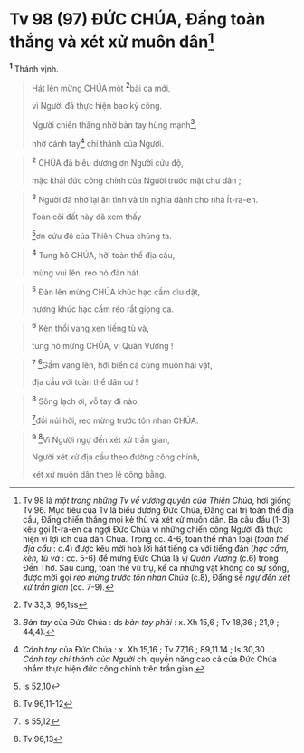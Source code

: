 # Tv 98 (97) ĐỨC CHÚA, Đấng toàn thắng và xét xử muôn dân[^1]
<sup><b>1</b></sup> Thánh vịnh. 
> Hát lên mừng CHÚA một [^1*]bài ca mới,
> 
> vì Người đã thực hiện bao kỳ công.
> 
> Người chiến thắng nhờ bàn tay hùng mạnh[^2],
> 
> nhờ cánh tay[^3] chí thánh của Người.
>


> <sup><b>2</b></sup> CHÚA đã biểu dương ơn Người cứu độ,
> 
> mặc khải đức công chính của Người trước mặt chư dân ;
>


> <sup><b>3</b></sup> Người đã nhớ lại ân tình và tín nghĩa dành cho nhà Ít-ra-en.
> 
> Toàn cõi đất này đã xem thấy
> 
> [^2*]ơn cứu độ của Thiên Chúa chúng ta.
>


> <sup><b>4</b></sup> Tung hô CHÚA, hỡi toàn thể địa cầu,
> 
> mừng vui lên, reo hò đàn hát.
>


> <sup><b>5</b></sup> Đàn lên mừng CHÚA khúc hạc cầm dìu dặt,
> 
> nương khúc hạc cầm réo rắt giọng ca.
>


> <sup><b>6</b></sup> Kèn thổi vang xen tiếng tù và,
> 
> tung hô mừng CHÚA, vị Quân Vương !
>


> <sup><b>7</b></sup> [^3*]Gầm vang lên, hỡi biển cả cùng muôn hải vật,
> 
> địa cầu với toàn thể dân cư !
>


> <sup><b>8</b></sup> Sông lạch ơi, vỗ tay đi nào,
> 
> [^4*]đồi núi hỡi, reo mừng trước tôn nhan CHÚA.
>


> <sup><b>9</b></sup> [^5*]Vì Người ngự đến xét xử trần gian,
> 
> Người xét xử địa cầu theo đường công chính,
> 
> xét xử muôn dân theo lẽ công bằng.
>

[^1]: Tv 98 là <i>một trong những Tv về vương quyền của Thiên Chúa</i>, hơi giống Tv 96. Mục tiêu của Tv là biểu dương Đức Chúa, Đấng cai trị toàn thể địa cầu, Đấng chiến thắng mọi kẻ thù và xét xử muôn dân. Ba câu đầu (1-3) kêu gọi Ít-ra-en ca ngợi Đức Chúa vì những chiến công Người đã thực hiện vì lợi ích của dân Chúa. Trong cc. 4-6, toàn thể nhân loại (<i>toàn thể địa cầu</i> : c.4) được kêu mời hoà lời hát tiếng ca với tiếng đàn (<i>hạc cầm, kèn, tù và</i> : cc. 5-6) để mừng Đức Chúa là <i>vị Quân Vương</i> (c.6) trong Đền Thờ. Sau cùng, toàn thể vũ trụ, kể cả những vật không có sự sống, được mời gọi <i>reo mừng trước tôn nhan Chúa</i> (c.8), Đấng sẽ <i>ngự đến xét xử trần gian</i> (cc. 7-9).
[^2]: <i>Bàn tay</i> của Đức Chúa : ds <i>bàn tay phải</i> : x. Xh 15,6 ; Tv 18,36 ; 21,9 ; 44,4).
[^3]: <i>Cánh tay</i> của Đức Chúa : x. Xh 15,16 ; Tv 77,16 ; 89,11.14 ; Is 30,30 ... <i>Cánh tay chí thánh của Người</i> chỉ quyền năng cao cả của Đức Chúa nhắm thực hiện đức công chính trên trần gian.
[^1*]: Tv 33,3; 96,1ss
[^2*]: Is 52,10
[^3*]: Tv 96,11-12
[^4*]: Is 55,12
[^5*]: Tv 96,13
